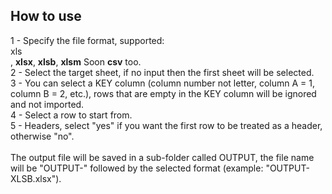 <h2>How to use</h2>
1 - Specify the file format, supported: <br>xls</br>, <b>xlsx</b>, <b>xlsb</b>, <b>xlsm</b> Soon <b>csv</b> too.<br>
2 - Select the target sheet, if no input then the first sheet will be selected.<br>
3 - You can select a KEY column (column number not letter, column A = 1, column B = 2, etc.), rows that are empty in the KEY column will be ignored and not imported.<br>
4 - Select a row to start from.<br>
5 - Headers, select "yes" if you want the first row to be treated as a header, otherwise "no".<br>
<br>
The output file will be saved in a sub-folder called OUTPUT, the file name will be "OUTPUT-" followed by the selected format (example: "OUTPUT-XLSB.xlsx").
